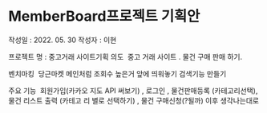 # MemberBoard프로젝트 기획안

작성일 : 2022. 05. 30
작성자 : 이현

프로젝트 명 : 중고거래 사이트기획 의도 
중고 거래 사이트 . 물건 구매 판매 하기.

벤치마킹 
당근마켓 메인처럼 조회수 높은거 앞에 띄워놓기
검색기능 만들기

주요 기능 
회원가입(카카오 지도 API 써보기) , 로그인 , 물건판매등록 (카테고리선택),  물건 리스트 출력 (카테고 리 별로 선택하기) , 물건 구매신청(?될까)
이후 생각나는대로 
